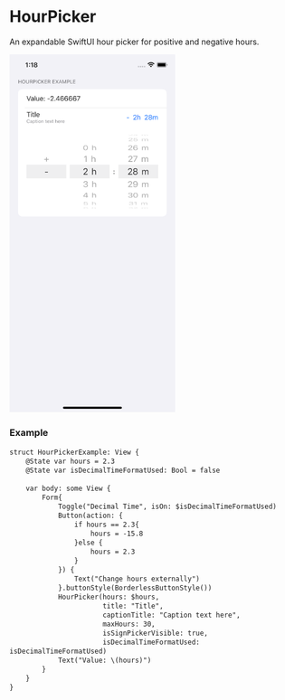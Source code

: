 # HourPicker

An expandable SwiftUI hour picker for positive and negative hours.


<img src="https://github.com/AlmightyBeaver/HourPicker/blob/main/example1_small.png" width="293" height="633">

 
### Example
 ```
 struct HourPickerExample: View {
     @State var hours = 2.3
     @State var isDecimalTimeFormatUsed: Bool = false

     var body: some View {
         Form{
             Toggle("Decimal Time", isOn: $isDecimalTimeFormatUsed)
             Button(action: {
                 if hours == 2.3{
                     hours = -15.8
                 }else {
                     hours = 2.3
                 }
             }) {
                 Text("Change hours externally")
             }.buttonStyle(BorderlessButtonStyle())
             HourPicker(hours: $hours,
                        title: "Title",
                        captionTitle: "Caption text here",
                        maxHours: 30,
                        isSignPickerVisible: true,
                        isDecimalTimeFormatUsed: isDecimalTimeFormatUsed)
             Text("Value: \(hours)")
         }
     }
 }
```
